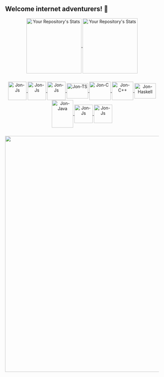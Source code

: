 ## Welcome internet adventurers! 🧭

 <div style="margin-top: 10px" align="center">
  <a href="https://github.com/The-Jonas">
   <img height="180em" align="center" alt="Your Repository's Stats" src="https://github-readme-stats.vercel.app/api?username=The-Jonas&theme=nightowl&show_icons=true&hide_border=false&count_private=true" />
   <img height="180em" align="center" alt="Your Repository's Stats" src="https://github-readme-stats.vercel.app/api/top-langs/?username=The-Jonas&theme=nightowl&show_icons=true&hide_border=false&layout=compact" />
</div>

<div style="margin-top: 10px"></div>

<div style="display: inline_block" align="center"><br>
  <img align="center" alt="Jon-Js" height="60" width="60" src="https://user-images.githubusercontent.com/74038190/212257468-1e9a91f1-b626-4baa-b15d-5c385dfa7ed2.gif">
  <img align="center" alt="Jon-Js" height="60" width="60" src="https://user-images.githubusercontent.com/74038190/212257472-08e52665-c503-4bd9-aa20-f5a4dae769b5.gif">
  <img align="center" alt="Jon-Js" height="60" width="60" src="https://user-images.githubusercontent.com/74038190/212257454-16e3712e-945a-4ca2-b238-408ad0bf87e6.gif">
  <img align="center" alt="Jon-TS" height="50" width="70" src="https://cdn.jsdelivr.net/gh/devicons/devicon@latest/icons/typescript/typescript-original.svg" />
  <img align="center" alt="Jon-C" height="60" width="70" src="https://cdn.jsdelivr.net/gh/devicons/devicon@latest/icons/c/c-original.svg" />
  <img align="center" alt="Jon-C++" height="60" width="70" src="https://cdn.jsdelivr.net/gh/devicons/devicon@latest/icons/cplusplus/cplusplus-original.svg" />
  <img align="center" alt="Jon-Haskell" height="50" width="70" src="https://cdn.jsdelivr.net/gh/devicons/devicon@latest/icons/haskell/haskell-original.svg" />
  <img align="center" alt="Jon-Java" height="90" width="70" src="https://cdn.jsdelivr.net/gh/devicons/devicon@latest/icons/java/java-original-wordmark.svg" />
  <img align="center" alt="Jon-Js" height="60" width="60" src="https://github.com/Anmol-Baranwal/Cool-GIFs-For-GitHub/assets/74038190/29fd6286-4e7b-4d6c-818f-c4765d5e39a9">
  <img align="center" alt="Jon-Js" height="60" width="60" src="https://github.com/Anmol-Baranwal/Cool-GIFs-For-GitHub/assets/74038190/67f477ed-6624-42da-99f0-1a7b1a16eecb">

</div>

<div style="margin-top: 10px"></div>
<br>

<div align="center">
  <img src="https://user-images.githubusercontent.com/74038190/225813708-98b745f2-7d22-48cf-9150-083f1b00d6c9.gif" width="770">
</div>
